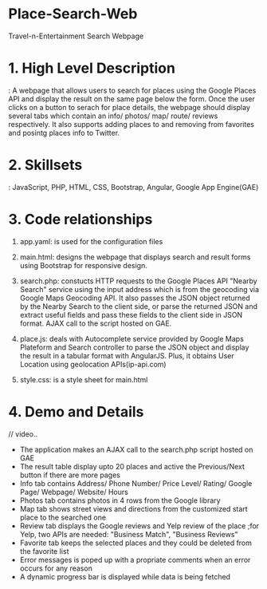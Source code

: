 # Place-Search-Web
Travel-n-Entertainment Search Webpage


# 1. High Level Description
: A webpage that allows users to search for places using the Google Places API and display the result on the same page below the form. Once the user clicks on a button to serach for place details, the webpage should display several tabs which contain an info/ photos/ map/ route/ reviews respectively. It also supports adding places to and removing from favorites and posintg places info to Twitter. 
   
   
# 2. Skillsets
: JavaScript, PHP, HTML, CSS, Bootstrap, Angular, Google App Engine(GAE)
   
   
# 3. Code relationships
1) app.yaml:   is used for the configuration files

2) main.html:  designs the webpage that displays search and result forms using Bootstrap for responsive design.

3) search.php: constucts HTTP requests to the Google Places API "Nearby Search" service using the input address which is from                the geocoding via Google Maps Geocoding API. It also passes the JSON object returned by the Nearby Search to                  the client side, or parse the returned JSON and extract useful fields and pass these fields to the client side                in JSON format. AJAX call to the script hosted on GAE. 

4) place.js:   deals with Autocomplete service provided by Google Maps Plateform and Search controller to parse the JSON                      object and display the result in a tabular format with AngularJS. Plus, it obtains User Location using                        geolocation APIs(ip-api.com)

5) style.css:  is a style sheet for main.html


# 4. Demo and Details
// video..
- The application makes an AJAX call to the search.php script hosted on GAE
- The result table display upto 20 places and active the Previous/Next button if there are more pages
- Info tab contains Address/ Phone Number/ Price Level/ Rating/ Google Page/ Webpage/ Website/ Hours
- Photos tab contains photos in 4 rows from the Google library
- Map tab shows street views and directions from the customized start place to the searched one
- Review tab displays the Google reviews and Yelp review of the place
  ;for Yelp, two APIs are needed: "Business Match", "Business Reviews" 
- Favorite tab keeps the selected places and they could be deleted from the favorite list
- Error messages is poped up with a propriate comments when an error occurs for any reason
- A dynamic progress bar is displayed while data is being fetched


